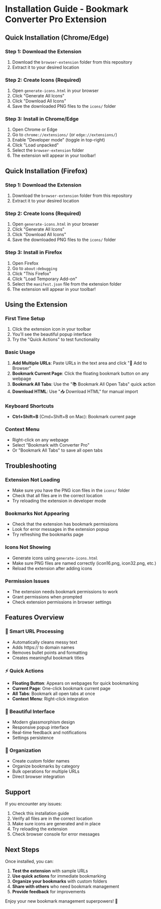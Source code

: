 # Installation Guide - Bookmark Converter Pro Extension

## Quick Installation (Chrome/Edge)

### Step 1: Download the Extension
1. Download the `browser-extension` folder from this repository
2. Extract it to your desired location

### Step 2: Create Icons (Required)
1. Open `generate-icons.html` in your browser
2. Click "Generate All Icons"
3. Click "Download All Icons"
4. Save the downloaded PNG files to the `icons/` folder

### Step 3: Install in Chrome/Edge
1. Open Chrome or Edge
2. Go to `chrome://extensions/` (or `edge://extensions/`)
3. Enable "Developer mode" (toggle in top-right)
4. Click "Load unpacked"
5. Select the `browser-extension` folder
6. The extension will appear in your toolbar!

## Quick Installation (Firefox)

### Step 1: Download the Extension
1. Download the `browser-extension` folder from this repository
2. Extract it to your desired location

### Step 2: Create Icons (Required)
1. Open `generate-icons.html` in your browser
2. Click "Generate All Icons"
3. Click "Download All Icons"
4. Save the downloaded PNG files to the `icons/` folder

### Step 3: Install in Firefox
1. Open Firefox
2. Go to `about:debugging`
3. Click "This Firefox"
4. Click "Load Temporary Add-on"
5. Select the `manifest.json` file from the extension folder
6. The extension will appear in your toolbar!

## Using the Extension

### First Time Setup
1. Click the extension icon in your toolbar
2. You'll see the beautiful popup interface
3. Try the "Quick Actions" to test functionality

### Basic Usage
1. **Add Multiple URLs**: Paste URLs in the text area and click "🚀 Add to Browser"
2. **Bookmark Current Page**: Click the floating bookmark button on any webpage
3. **Bookmark All Tabs**: Use the "📚 Bookmark All Open Tabs" quick action
4. **Download HTML**: Use "📥 Download HTML" for manual import

### Keyboard Shortcuts
- **Ctrl+Shift+B** (Cmd+Shift+B on Mac): Bookmark current page

### Context Menu
- Right-click on any webpage
- Select "Bookmark with Converter Pro"
- Or "Bookmark All Tabs" to save all open tabs

## Troubleshooting

### Extension Not Loading
- Make sure you have the PNG icon files in the `icons/` folder
- Check that all files are in the correct location
- Try reloading the extension in developer mode

### Bookmarks Not Appearing
- Check that the extension has bookmark permissions
- Look for error messages in the extension popup
- Try refreshing the bookmarks page

### Icons Not Showing
- Generate icons using `generate-icons.html`
- Make sure PNG files are named correctly (icon16.png, icon32.png, etc.)
- Reload the extension after adding icons

### Permission Issues
- The extension needs bookmark permissions to work
- Grant permissions when prompted
- Check extension permissions in browser settings

## Features Overview

### 🚀 Smart URL Processing
- Automatically cleans messy text
- Adds https:// to domain names
- Removes bullet points and formatting
- Creates meaningful bookmark titles

### ⚡ Quick Actions
- **Floating Button**: Appears on webpages for quick bookmarking
- **Current Page**: One-click bookmark current page
- **All Tabs**: Bookmark all open tabs at once
- **Context Menu**: Right-click integration

### 🎨 Beautiful Interface
- Modern glassmorphism design
- Responsive popup interface
- Real-time feedback and notifications
- Settings persistence

### 📁 Organization
- Create custom folder names
- Organize bookmarks by category
- Bulk operations for multiple URLs
- Direct browser integration

## Support

If you encounter any issues:
1. Check this installation guide
2. Verify all files are in the correct location
3. Make sure icons are generated and in place
4. Try reloading the extension
5. Check browser console for error messages

## Next Steps

Once installed, you can:
1. **Test the extension** with sample URLs
2. **Use quick actions** for immediate bookmarking
3. **Organize your bookmarks** with custom folders
4. **Share with others** who need bookmark management
5. **Provide feedback** for improvements

Enjoy your new bookmark management superpowers! 🚀
